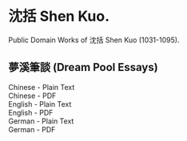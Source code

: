 # 沈括 Shen Kuo.

Public Domain Works of 沈括 Shen Kuo (1031-1095).

## 夢溪筆談 (Dream Pool Essays)

Chinese - Plain Text  
Chinese - PDF  
English - Plain Text  
English - PDF  
German - Plain Text  
German - PDF  
